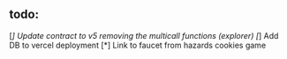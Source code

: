 ## todo:

[*] Update contract to v5 removing the multicall functions (explorer)
[*] Add DB to vercel deployment
[*] Link to faucet from hazards cookies game